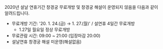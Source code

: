 2020년 설날 연휴기간 창경궁 무료개방 및 창경궁 해설이 운영되지 않음을 다음과 같이 알려드립니다.
- 무료개방 기간: '20. 1. 24.(금) → 1. 27.(월)' / 설연휴 4일간 무료개방
  - 1.27일 월요일 정상 무료개방
- 무료관람 시간: 09:00 ~ 21:00 (입장마감 20:00)
- 설날연휴 창경궁 해설 미운영(해설없음)